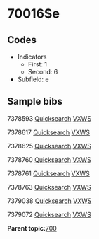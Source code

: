 # 70016$e

## Codes

-   Indicators
    -   First: 1
    -   Second: 6
-   Subfield: e

## Sample bibs

7378593 [Quicksearch](https://search.library.yale.edu/catalog/7378593) [VXWS](http://prodorbis.library.yale.edu:7014/vxws/GetHoldingsService?bibId=7378593)

7378617 [Quicksearch](https://search.library.yale.edu/catalog/7378617) [VXWS](http://prodorbis.library.yale.edu:7014/vxws/GetHoldingsService?bibId=7378617)

7378625 [Quicksearch](https://search.library.yale.edu/catalog/7378625) [VXWS](http://prodorbis.library.yale.edu:7014/vxws/GetHoldingsService?bibId=7378625)

7378760 [Quicksearch](https://search.library.yale.edu/catalog/7378760) [VXWS](http://prodorbis.library.yale.edu:7014/vxws/GetHoldingsService?bibId=7378760)

7378761 [Quicksearch](https://search.library.yale.edu/catalog/7378761) [VXWS](http://prodorbis.library.yale.edu:7014/vxws/GetHoldingsService?bibId=7378761)

7378763 [Quicksearch](https://search.library.yale.edu/catalog/7378763) [VXWS](http://prodorbis.library.yale.edu:7014/vxws/GetHoldingsService?bibId=7378763)

7379038 [Quicksearch](https://search.library.yale.edu/catalog/7379038) [VXWS](http://prodorbis.library.yale.edu:7014/vxws/GetHoldingsService?bibId=7379038)

7379072 [Quicksearch](https://search.library.yale.edu/catalog/7379072) [VXWS](http://prodorbis.library.yale.edu:7014/vxws/GetHoldingsService?bibId=7379072)

**Parent topic:**[700](../../tags/700/700.md)

